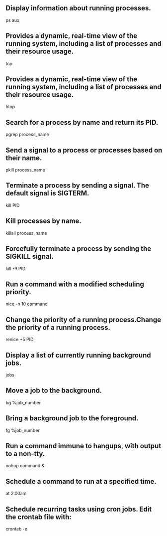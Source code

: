 ## Display information about running processes.

ps aux

## Provides a dynamic, real-time view of the running system, including a list of processes and their resource usage.

top

## Provides a dynamic, real-time view of the running system, including a list of processes and their resource usage.

htop

## Search for a process by name and return its PID.

pgrep process_name


## Send a signal to a process or processes based on their name.


pkill process_name

## Terminate a process by sending a signal. The default signal is SIGTERM.

kill PID

## Kill processes by name.

killall process_name

## Forcefully terminate a process by sending the SIGKILL signal.

kill -9 PID


## Run a command with a modified scheduling priority.

nice -n 10 command

## Change the priority of a running process.Change the priority of a running process.

renice +5 PID

## Display a list of currently running background jobs.
jobs

## Move a job to the background.

bg %job_number

## Bring a background job to the foreground.

fg %job_number

## Run a command immune to hangups, with output to a non-tty.

nohup command &

## Schedule a command to run at a specified time.

at 2:00am

## Schedule recurring tasks using cron jobs. Edit the crontab file with:

crontab -e
